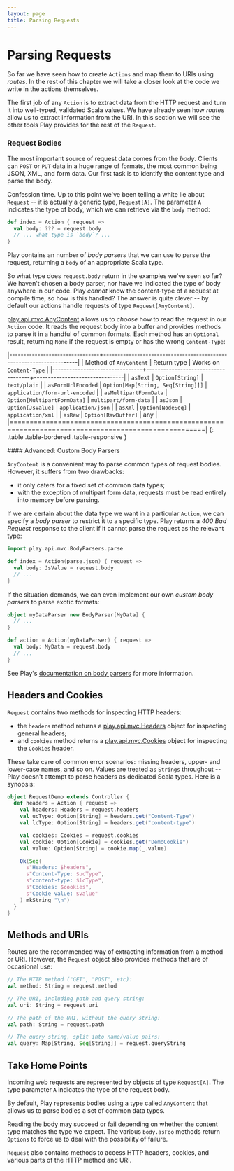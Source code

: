```yaml
---
layout: page
title: Parsing Requests
---
```


# Parsing Requests

So far we have seen how to create `Actions` and map them to URIs using *routes*. In the rest of this chapter we will take a closer look at the code we write in the actions themselves.

The first job of any `Action` is to extract data from the HTTP request and turn it into well-typed, validated Scala values. We have already seen how *routes* allow us to extract information from the URI. In this section we will see the other tools Play provides for the rest of the `Request`.

<h3 id="bodies">Request Bodies</h3>

The most important source of request data comes from the *body*. Clients can `POST` or `PUT` data in a huge range of formats, the most common being JSON, XML, and form data. Our first task is to identify the content type and parse the body.

Confession time. Up to this point we've been telling a white lie about `Request` -- it is actually a generic type, `Request[A]`. The parameter `A` indicates the type of body, which we can retrieve via the `body` method:

~~~ scala
def index = Action { request =>
  val body: ??? = request.body
  // ... what type is `body`? ...
}
~~~

Play contains an number of *body parsers* that we can use to parse the request, returning a `body` of an appropriate Scala type.

So what type does `request.body` return in the examples we've seen so far? We haven't chosen a body parser, nor have we indicated the type of body anywhere in our code. Play *cannot* know the content-type of a request at compile time, so how is this handled? The answer is quite clever -- by default our actions handle requests of type `Request[AnyContent]`.

[play.api.mvc.AnyContent] allows us to *choose* how to read the request in our `Action` code. It reads the request body into a buffer and provides methods to parse it in a handful of common formats. Each method has an `Optional` result, returning `None` if the request is empty or has the wrong `Content-Type`:

|--------------------------------+---------------------------------------------------------------------|
| Method of `AnyContent`         | Return type                        | Works on `Content-Type`        |
|--------------------------------+------------------------------------+--------------------------------|
| `asText`                       | `Option[String]`                   | `text/plain`                   |
| `asFormUrlEncoded`             | `Option[Map[String, Seq[String]]]` | `application/form-url-encoded` |
| `asMultipartFormData`          | `Option[MultipartFormData]`        | `multipart/form-data`          |
| `asJson`                       | `Option[JsValue]`                  | `application/json`             |
| `asXml`                        | `Option[NodeSeq]`                  | `application/xml`              |
| `asRaw`                        | `Option[RawBuffer]`                | any                            |
|======================================================================================================|
{: .table .table-bordered .table-responsive }

[play.api.mvc.AnyContent]: https://www.playframework.com/documentation/2.3.x/api/scala/index.html#play.api.mvc.AnyContent
[play.api.mvc.MultipartFormData]: https://www.playframework.com/documentation/2.3.x/api/scala/index.html#play.api.mvc.MultipartFormData
[play.api.libs.json.JsValue]: https://www.playframework.com/documentation/2.3.x/api/scala/index.html#play.api.libs.json.JsValue
[scala.xml.NodeSeq]: https://github.com/scala/scala-xml/blob/master/src/main/scala/scala/xml/NodeSeq.scala
[play.api.mvc.RawBuffer]: https://www.playframework.com/documentation/2.3.x/api/scala/index.html#play.api.mvc.RawBuffer

<div class="callout callout-warning">
#### Advanced: Custom Body Parsers

`AnyContent` is a convenient way to parse common types of request bodies. However, it suffers from two drawbacks:

 - it only caters for a fixed set of common data types;
 - with the exception of multipart form data, requests must be read entirely into memory before parsing.

If we are certain about the data type we want in a particular `Action`, we can specify a *body parser* to restrict it to a specific type. Play returns a *400 Bad Request* response to the client if it cannot parse the request as the relevant type:

~~~ scala
import play.api.mvc.BodyParsers.parse

def index = Action(parse.json) { request =>
  val body: JsValue = request.body
  // ...
}
~~~

If the situation demands, we can even implement our own *custom body parsers* to parse exotic formats:

~~~ scala
object myDataParser new BodyParser[MyData] {
  // ...
}

def action = Action(myDataParser) { request =>
  val body: MyData = request.body
  // ...
}
~~~

See Play's [documentation on body parsers] for more information.

[play.api.mvc.BodyParser]: https://www.playframework.com/documentation/2.3.x/api/scala/index.html#play.api.mvc.BodyParser
[documentation on body parsers]: https://www.playframework.com/documentation/2.3.x/ScalaBodyParsers
</div>

## Headers and Cookies

`Request` contains two methods for inspecting HTTP headers:

 - the `headers` method returns a [play.api.mvc.Headers] object for inspecting general headers;
 - and `cookies` method returns a [play.api.mvc.Cookies] object for inspecting the `Cookies` header.

These take care of common error scenarios: missing headers, upper- and lower-case names, and so on. Values are treated as `Strings` throughout -- Play doesn't attempt to parse headers as dedicated Scala types. Here is a synopsis:

~~~ scala
object RequestDemo extends Controller {
  def headers = Action { request =>
    val headers: Headers = request.headers
    val ucType: Option[String] = headers.get("Content-Type")
    val lcType: Option[String] = headers.get("content-type")

    val cookies: Cookies = request.cookies
    val cookie: Option[Cookie] = cookies.get("DemoCookie")
    val value: Option[String] = cookie.map(_.value)

    Ok(Seq(
      s"Headers: $headers",
      s"Content-Type: $ucType",
      s"content-type: $lcType",
      s"Cookies: $cookies",
      s"Cookie value: $value"
    ) mkString "\n")
  }
}
~~~

[play.api.mvc.Request]: https://www.playframework.com/documentation/2.3.x/api/scala/index.html#play.api.mvc.Request
[play.api.mvc.Headers]: https://www.playframework.com/documentation/2.3.x/api/scala/index.html#play.api.mvc.Headers
[play.api.mvc.Cookies]: https://www.playframework.com/documentation/2.3.x/api/scala/index.html#play.api.mvc.Cookies

## Methods and URIs

Routes are the recommended way of extracting information from a method or URI. However, the `Request` object also provides methods that are of occasional use:

~~~ scala
// The HTTP method ("GET", "POST", etc):
val method: String = request.method

// The URI, including path and query string:
val uri: String = request.uri

// The path of the URI, without the query string:
val path: String = request.path

// The query string, split into name/value pairs:
val query: Map[String, Seq[String]] = request.queryString
~~~

## Take Home Points

Incoming web requests are represented by objects of type `Request[A]`. The type parameter `A` indicates the type of the request body.

By default, Play represents bodies using a type called `AnyContent` that allows us to parse bodies a set of common data types.

Reading the body may succeed or fail depending on whether the content type matches the type we expect. The various `body.asFoo` methods return `Options` to force us to deal with the possibility of failure.

`Request` also contains methods to access HTTP headers, cookies, and various parts of the HTTP method and URI.
